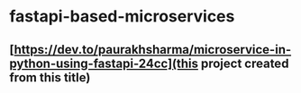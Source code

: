 # fastapi-based-microservices

## [https://dev.to/paurakhsharma/microservice-in-python-using-fastapi-24cc](this project created from this title)